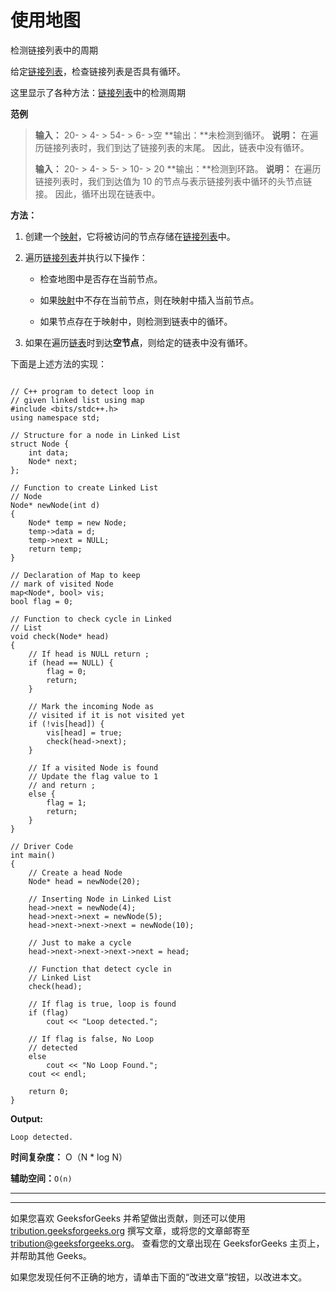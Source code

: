 # 使用地图

检测链接列表中的周期

给定[链接列表](http://www.geeksforgeeks.org/data-structures/linked-list/)，检查链接列表是否具有循环。

这里显示了各种方法：[链接列表](https://www.geeksforgeeks.org/detect-loop-in-a-linked-list/)中的检测周期

**范例**

> **输入：** 20- > 4- > 54- > 6- >空
> **输出：**未检测到循环。
> **说明：**
> 在遍历链接列表时，我们到达了链接列表的末尾。 因此，链表中没有循环。
> 
> **输入：** 20- > 4- > 5- > 10- > 20
> **输出：**检测到环路。
> **说明：**
> 在遍历链接列表时，我们到达值为 10 的节点与表示链接列表中循环的头节点链接。 因此，循环出现在链表中。

**方法：**

1.  创建一个[映射](http://www.geeksforgeeks.org/map-associative-containers-the-c-standard-template-library-stl/)，它将被访问的节点存储在[链接列表](http://www.geeksforgeeks.org/data-structures/linked-list/)中。

2.  遍历[链接列表](http://www.geeksforgeeks.org/data-structures/linked-list/)并执行以下操作：

    *   检查地图中是否存在当前节点。

    *   如果[映射](http://www.geeksforgeeks.org/map-associative-containers-the-c-standard-template-library-stl/)中不存在当前节点，则在映射中插入当前节点。

    *   如果节点存在于映射中，则检测到链表中的循环。

3.  如果在遍历[链表](http://www.geeksforgeeks.org/data-structures/linked-list/)时到达**空节点**，则给定的链表中没有循环。

下面是上述方法的实现：

```

// C++ program to detect loop in 
// given linked list using map 
#include <bits/stdc++.h> 
using namespace std; 

// Structure for a node in Linked List 
struct Node { 
    int data; 
    Node* next; 
}; 

// Function to create Linked List 
// Node 
Node* newNode(int d) 
{ 
    Node* temp = new Node; 
    temp->data = d; 
    temp->next = NULL; 
    return temp; 
} 

// Declaration of Map to keep 
// mark of visited Node 
map<Node*, bool> vis; 
bool flag = 0; 

// Function to check cycle in Linked 
// List 
void check(Node* head) 
{ 
    // If head is NULL return ; 
    if (head == NULL) { 
        flag = 0; 
        return; 
    } 

    // Mark the incoming Node as 
    // visited if it is not visited yet 
    if (!vis[head]) { 
        vis[head] = true; 
        check(head->next); 
    } 

    // If a visited Node is found 
    // Update the flag value to 1 
    // and return ; 
    else { 
        flag = 1; 
        return; 
    } 
} 

// Driver Code 
int main() 
{ 
    // Create a head Node 
    Node* head = newNode(20); 

    // Inserting Node in Linked List 
    head->next = newNode(4); 
    head->next->next = newNode(5); 
    head->next->next->next = newNode(10); 

    // Just to make a cycle 
    head->next->next->next->next = head; 

    // Function that detect cycle in 
    // Linked List 
    check(head); 

    // If flag is true, loop is found 
    if (flag) 
        cout << "Loop detected."; 

    // If flag is false, No Loop 
    // detected 
    else
        cout << "No Loop Found."; 
    cout << endl; 

    return 0; 
} 

```

**Output:**

```
Loop detected.

```

**时间复杂度：** O（N * log N）

**辅助空间：**`O(n)`



* * *

* * *

如果您喜欢 GeeksforGeeks 并希望做出贡献，则还可以使用 [tribution.geeksforgeeks.org](https://contribute.geeksforgeeks.org/) 撰写文章，或将您的文章邮寄至 tribution@geeksforgeeks.org。 查看您的文章出现在 GeeksforGeeks 主页上，并帮助其他 Geeks。

如果您发现任何不正确的地方，请单击下面的“改进文章”按钮，以改进本文。